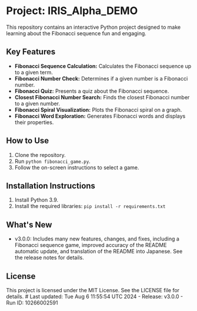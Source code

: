 # Project: IRIS_Alpha_DEMO

This repository contains an interactive Python project designed to make learning about the Fibonacci sequence fun and engaging. 

## Key Features

- **Fibonacci Sequence Calculation:** Calculates the Fibonacci sequence up to a given term.
- **Fibonacci Number Check:** Determines if a given number is a Fibonacci number.
- **Fibonacci Quiz:** Presents a quiz about the Fibonacci sequence.
- **Closest Fibonacci Number Search:** Finds the closest Fibonacci number to a given number.
- **Fibonacci Spiral Visualization:** Plots the Fibonacci spiral on a graph.
- **Fibonacci Word Exploration:** Generates Fibonacci words and displays their properties.

## How to Use

1. Clone the repository.
2. Run `python fibonacci_game.py`.
3. Follow the on-screen instructions to select a game.

## Installation Instructions

1. Install Python 3.9.
2. Install the required libraries: `pip install -r requirements.txt`

## What's New

- v3.0.0: Includes many new features, changes, and fixes, including a Fibonacci sequence game, improved accuracy of the README automatic update, and translation of the README into Japanese.  See the release notes for details.

## License

This project is licensed under the MIT License. See the LICENSE file for details. # Last updated: Tue Aug  6 11:55:54 UTC 2024 - Release: v3.0.0 - Run ID: 10266002591
<!-- Automated update -->
```